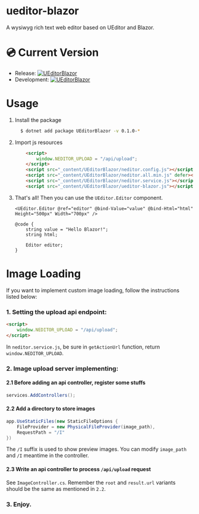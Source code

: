 # ueditor-blazor

A wysiwyg rich text web editor based on UEditor and Blazor.

# 💿 Current Version

- Release: [![UEditorBlazor](https://img.shields.io/nuget/v/UEditorBlazor.svg?color=red&style=flat-square)](https://www.nuget.org/packages/UEditorBlazor/)
- Development: [![UEditorBlazor](https://img.shields.io/nuget/vpre/UEditorBlazor.svg?color=red&style=flat-square)](https://www.nuget.org/packages/UEditorBlazor/)

# Usage

1. Install the package
    ```bash
      $ dotnet add package UEditorBlazor -v 0.1.0-*
    ```

2. Import js resources
    ```html
        <script>
            window.NEDITOR_UPLOAD = "/api/upload";
        </script>
        <script src="_content/UEditorBlazor/neditor.config.js"></script>
        <script src="_content/UEditorBlazor/neditor.all.min.js" defer></script>
        <script src="_content/UEditorBlazor/neditor.service.js"></script>
        <script src="_content/UEditorBlazor/ueditor-blazor.js"></script>
    ```

3. That's all! Then you can use the `UEditor.Editor` component.
    ```razor
    <UEditor.Editor @ref="editor" @bind-Value="value" @bind-Html="html" Height="500px" Width="700px" />
    
    @code {
        string value = "Hello Blazor!";
        string html;
    
        Editor editor;
    }
    ```
# Image Loading

If you want to implement custom image loading, follow the instructions listed below:

### 1. Setting the upload api endpoint:
```html
<script>
    window.NEDITOR_UPLOAD = "/api/upload";
</script>
```

In `neditor.service.js`, be sure in `getActionUrl` function, return `window.NEDITOR_UPLOAD`.

### 2. Image upload server implementing:

#### 2.1 Before adding an api controller, register some stuffs

```c#
services.AddControllers();
```

#### 2.2 Add a directory to store images

```c#
app.UseStaticFiles(new StaticFileOptions {
    FileProvider = new PhysicalFileProvider(image_path),
    RequestPath = "/I"
})
```

The `/I` suffix is used to show preview images. You can modify `image_path` and `/I` meantime in the controller.

#### 2.3 Write an api controller to process `/api/upload` request

See `ImageController.cs`. Remember the `root` and `result.url` variants should be the same as mentioned in `2.2`.

### 3. Enjoy.

